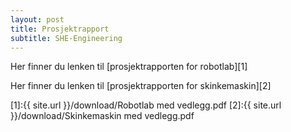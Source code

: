 ```yaml
---
layout: post
title: Prosjektrapport
subtitle: SHE-Engineering
---
```


Her finner du lenken til [prosjektrapporten for robotlab][1]

Her finner du lenken til [prosjektrapporten for skinkemaskin][2]



[1]:{{ site.url }}/download/Robotlab med vedlegg.pdf
[2]:{{ site.url }}/download/Skinkemaskin med vedlegg.pdf
